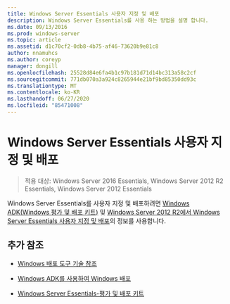 ```yaml
---
title: Windows Server Essentials 사용자 지정 및 배포
description: Windows Server Essentials를 사용 하는 방법을 설명 합니다.
ms.date: 09/13/2016
ms.prod: windows-server
ms.topic: article
ms.assetid: d1c70cf2-0db8-4b75-af46-73620b9e81c8
author: nnamuhcs
ms.author: coreyp
manager: dongill
ms.openlocfilehash: 25528d84e6fa4b1c97b181d71d14bc313a58c2cf
ms.sourcegitcommit: 771db070a3a924c8265944e21bf9bd85350dd93c
ms.translationtype: MT
ms.contentlocale: ko-KR
ms.lasthandoff: 06/27/2020
ms.locfileid: "85471008"
---
```

# <a name="customize-and-deploy-windows-server-essentials"></a>Windows Server Essentials 사용자 지정 및 배포

>적용 대상: Windows Server 2016 Essentials, Windows Server 2012 R2 Essentials, Windows Server 2012 Essentials

 Windows Server Essentials를 사용자 지정 및 배포하려면 [Windows ADK(Windows 평가 및 배포 키트)](https://www.microsoft.com/download/details.aspx?id=39982) 및 [Windows Server 2012 R2에서 Windows Server Essentials 사용자 지정 및 배포](https://technet.microsoft.com/library/dn293241.aspx)의 정보를 사용합니다.

## <a name="additional-references"></a>추가 참조

-   [Windows 배포 도구 기술 참조](https://technet.microsoft.com/library/hh825039.aspx)

-   [Windows ADK를 사용하여 Windows 배포](https://technet.microsoft.com/library/hh824947.aspx)

-   [Windows Server Essentials-평가 및 배포 키트](Assessment-and-Deployment-Kit-for-Windows-Server-Essentials.md)